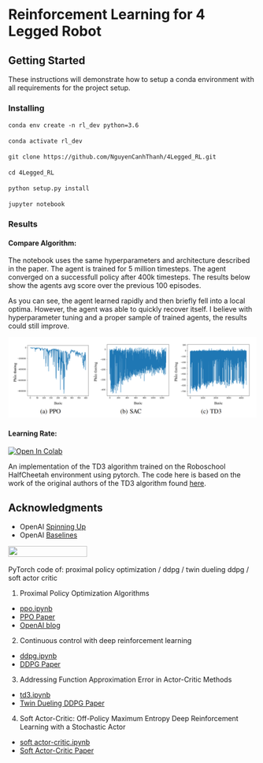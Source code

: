 # Reinforcement Learning for 4 Legged Robot


## Getting Started

These instructions will demonstrate how to setup a conda environment with all requirements for the project setup.

### Installing

```
conda env create -n rl_dev python=3.6

conda activate rl_dev

git clone https://github.com/NguyenCanhThanh/4Legged_RL.git

cd 4Legged_RL

python setup.py install 

jupyter notebook
```

### Results

#### Compare Algorithm:

The notebook uses the same hyperparameters and architecture described in the paper. The agent is trained for 5 million timesteps. The agent converged on a successfull policy after 400k timesteps. The results below show the agents avg score over the previous 100 episodes.

As you can see, the agent learned rapidly and then briefly fell into a local optima. However, the agent was able to quickly recover itself. I believe with hyperparameter tuning and a proper sample of trained agents, the results could still improve. 

<img src="Ouput/Result.png"> 

#### Learning Rate:

[![Open In Colab](https://colab.research.google.com/assets/colab-badge.svg)](https://colab.research.google.com/drive/1dHWlM7BWYqQ4Yc_LuQYij5zWhSapzxAD?usp=sharing)

An implementation of the TD3 algorithm trained on the Roboschool HalfCheetah environment using pytorch. The code here is based on the work of the original authors of the TD3 algorithm found [here](https://github.com/sfujim/TD3). 

## Acknowledgments

* OpenAI [Spinning Up](https://github.com/openai/spinningup)
* OpenAI [Baselines](https://github.com/openai/baselines)

<img width="160px" height="22px" href="https://github.com/pytorch/pytorch" src="https://pp.userapi.com/c847120/v847120960/82b4/xGBK9pXAkw8.jpg">


PyTorch code of: proximal policy optimization / ddpg / twin dueling ddpg / soft actor critic


  1.  Proximal Policy Optimization Algorithms 
  - [ppo.ipynb](https://github.com/NguyenCanhThanh/4Legged_RL/blob/main/ppo.ipynb)
  - [PPO Paper](https://arxiv.org/abs/1707.06347)
  - [OpenAI blog](https://blog.openai.com/openai-baselines-ppo/)
  2.  Continuous control with deep reinforcement learning
  - [ddpg.ipynb](https://github.com/NguyenCanhThanh/4Legged_RL/blob/main/ddpg.ipynb)
  - [DDPG Paper](https://arxiv.org/abs/1509.02971)
  3. Addressing Function Approximation Error in Actor-Critic Methods
  - [td3.ipynb](https://github.com/NguyenCanhThanh/4Legged_RL/blob/main/td3.ipynb)
  - [Twin Dueling DDPG Paper](https://arxiv.org/abs/1802.09477)
  4. Soft Actor-Critic: Off-Policy Maximum Entropy Deep Reinforcement Learning with a Stochastic Actor 
  - [soft actor-critic.ipynb](https://github.com/NguyenCanhThanh/4Legged_RL/blob/main/soft%20actor-critic.ipynb)
  - [Soft Actor-Critic Paper](https://arxiv.org/abs/1801.01290)

